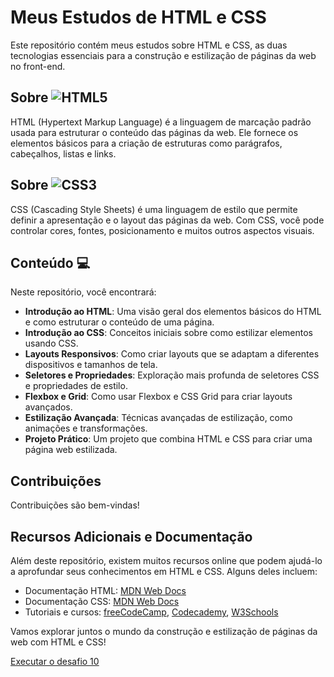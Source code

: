 # Meus Estudos de HTML e CSS

Este repositório contém meus estudos sobre HTML e CSS, as duas tecnologias essenciais para a construção e estilização de páginas da web no front-end.

## Sobre ![HTML5](https://img.shields.io/badge/HTML-000?style=for-the-badge&logo=html5&logoColor=30A3DC)

HTML (Hypertext Markup Language) é a linguagem de marcação padrão usada para estruturar o conteúdo das páginas da web. Ele fornece os elementos básicos para a criação de estruturas como parágrafos, cabeçalhos, listas e links.

## Sobre ![CSS3](https://img.shields.io/badge/CSS3-000?style=for-the-badge&logo=css3&logoColor=E94D5F)

CSS (Cascading Style Sheets) é uma linguagem de estilo que permite definir a apresentação e o layout das páginas da web. Com CSS, você pode controlar cores, fontes, posicionamento e muitos outros aspectos visuais.

## Conteúdo 💻

Neste repositório, você encontrará:

- **Introdução ao HTML**: Uma visão geral dos elementos básicos do HTML e como estruturar o conteúdo de uma página.
- **Introdução ao CSS**: Conceitos iniciais sobre como estilizar elementos usando CSS.
- **Layouts Responsivos**: Como criar layouts que se adaptam a diferentes dispositivos e tamanhos de tela.
- **Seletores e Propriedades**: Exploração mais profunda de seletores CSS e propriedades de estilo.
- **Flexbox e Grid**: Como usar Flexbox e CSS Grid para criar layouts avançados.
- **Estilização Avançada**: Técnicas avançadas de estilização, como animações e transformações.
- **Projeto Prático**: Um projeto que combina HTML e CSS para criar uma página web estilizada.


## Contribuições

Contribuições são bem-vindas! 

## Recursos Adicionais e Documentação

Além deste repositório, existem muitos recursos online que podem ajudá-lo a aprofundar seus conhecimentos em HTML e CSS. Alguns deles incluem:

- Documentação HTML: [MDN Web Docs](https://developer.mozilla.org/pt-BR/docs/Web/HTML)
- Documentação CSS: [MDN Web Docs](https://developer.mozilla.org/pt-BR/docs/Web/CSS)
- Tutoriais e cursos: [freeCodeCamp](https://www.freecodecamp.org/), [Codecademy](https://www.codecademy.com/), [W3Schools](https://www.w3schools.com/)

Vamos explorar juntos o mundo da construção e estilização de páginas da web com HTML e CSS!

 <a href="https://jaquelinerabelo.github.io/html-css/desafios/des010b/android.html" target="_blank">Executar o desafio 10 </a> 
